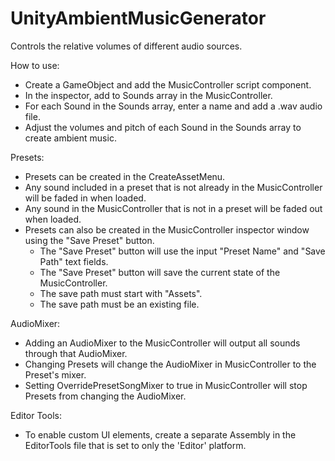 # UnityAmbientMusicGenerator
 Controls the relative volumes of different audio sources.

How to use:
- Create a GameObject and add the MusicController script component.
- In the inspector, add to Sounds array in the MusicController.
- For each Sound in the Sounds array, enter a name and add a .wav audio file.
- Adjust the volumes and pitch of each Sound in the Sounds array to create ambient music.

Presets:
- Presets can be created in the CreateAssetMenu.
- Any sound included in a preset that is not already in the MusicController will be faded in when loaded.
- Any sound in the MusicController that is not in a preset will be faded out when loaded.
- Presets can also be created in the MusicController inspector window using the "Save Preset" button.
	- The "Save Preset" button will use the input "Preset Name" and "Save Path" text fields.
	- The "Save Preset" button will save the current state of the MusicController.
	- The save path must start with "Assets".
	- The save path must be an existing file.

AudioMixer:
- Adding an AudioMixer to the MusicController will output all sounds through that AudioMixer.
- Changing Presets will change the AudioMixer in MusicController to the Preset's mixer.
- Setting OverridePresetSongMixer to true in MusicController will stop Presets from changing the AudioMixer.

Editor Tools:
- To enable custom UI elements, create a separate Assembly in the EditorTools file that is set to only the 'Editor' platform.

